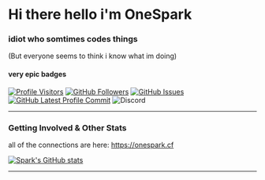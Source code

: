 # Hi there hello i'm OneSpark
### idiot who somtimes codes things
(But everyone seems to think i know what im doing)

#### very epic badges
 [![Profile Visitors](https://visitor-badge-reloaded.herokuapp.com/badge?page_id=dotargz.visitor.badge.reloaded&color=AA00C3&style=for-the-badge&logo=github)](https://github.com/dotargz)
 [![GitHub Followers](https://img.shields.io/github/followers/devxan?color=AA00C3&logo=github&style=for-the-badge)](https://github.com/dotargz?tab=followers/)
 [![GitHub Issues](https://img.shields.io/github/issues/dotargz/dotargz?label=Profile%20Issues&color=AA00C3&logo=github&style=for-the-badge)](https://github.com/dotargz/dotargz/issues/)
 [![GitHub Latest Profile Commit](https://img.shields.io/github/last-commit/dotargz/dotargz?color=AA00C3&logo=github&style=for-the-badge&label=Latest%20Profile%20Commit)](https://github.com/dotargz/dotargz/commits/master)
![Discord](https://img.shields.io/discord/811134347410931762?color=AA00C3&label=Discord%20Server&logo=discord&style=for-the-badge)
 
<hr>

### Getting Involved & Other Stats

all of the connections are here: https://onespark.cf

[![Spark's GitHub stats](https://github-readme-stats.vercel.app/api?username=dotargz&bg_color=30,AA00C3,AA00C3&title_color=fff&text_color=fff&icon_color=fff&show_icons=true)](https://github.com/anuraghazra/github-readme-stats)

<hr>
